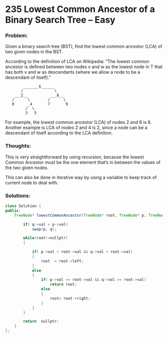 # 235 Lowest Common Ancestor of a Binary Search Tree – Easy

### Problem:
Given a binary search tree (BST), find the lowest common ancestor (LCA) of two given nodes in the BST.

According to the definition of LCA on Wikipedia: “The lowest common ancestor is defined between two nodes v and w as the lowest node in T that has both v and w as descendants (where we allow a node to be a descendant of itself).”
```
        _______6______
       /              \
    ___2__          ___8__
   /      \        /      \
   0      _4       7       9
         /  \
         3   5
```
For example, the lowest common ancestor (LCA) of nodes 2 and 8 is 6. Another example is LCA of nodes 2 and 4 is 2, since a node can be a descendant of itself according to the LCA definition.


### Thoughts:

This is very straightforward by using recursion, because the lowest Common Ancestor must be the one element that’s in between the values of the two given nodes.

This can also be done in iterative way by using a variable to keep track of current node to deal with.

### Solutions:

```java
class Solution {
public:
    TreeNode* lowestCommonAncestor(TreeNode* root, TreeNode* p, TreeNode* q) {

        if( q->val < p->val)
            swap(p, q);

        while(root!=nullptr)
        {

            if( p->val < root->val && q->val < root->val)
            {
                root  = root->left;
            }
            else
            {
                if( p->val <= root->val && q->val >= root->val)
                    return root;
                else
                {
                    root= root->right;
                }
            }
        }

        return  nullptr;
    }
};
```

